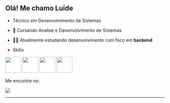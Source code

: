 ## Olá! Me chamo Luide

- Técnico em Desenvolvimento de Sistemas
- 🌱 Cursando Analise e Desenvolvimento de Sistemas
- 👨‍💻 Atualmente estudando desenvolvimento com foco em **backend**


- Skills
<div display="inline">
<img width="50" height="50" src="https://cdn.jsdelivr.net/gh/devicons/devicon/icons/html5/html5-original.svg" />
<img width="50" height="50" src="https://cdn.jsdelivr.net/gh/devicons/devicon/icons/css3/css3-original.svg" />
<img width="50" height="50" src="https://cdn.jsdelivr.net/gh/devicons/devicon/icons/javascript/javascript-original.svg" />
<img width="50" height="50" src="https://cdn.jsdelivr.net/gh/devicons/devicon/icons/nodejs/nodejs-plain-wordmark.svg" />   
</div>

Me encontre no:

<a target="_blank" href="https://www.linkedin.com/in/luide-santos-de-jesus/">
  <img src="https://img.shields.io/badge/linkedin-%230077B5.svg?style=for-the-badge&logo=linkedin&logoColor=white">
</a>

<hr>
  
